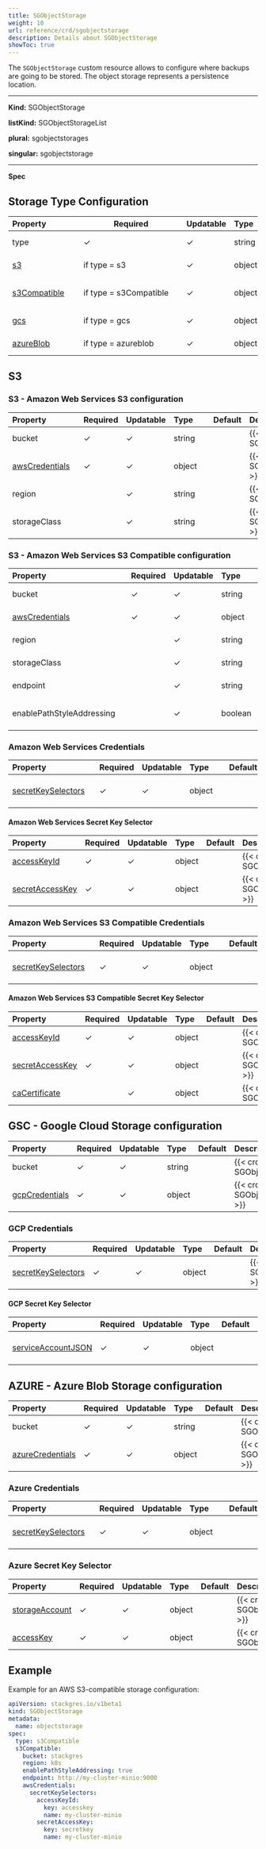 ```yaml
---
title: SGObjectStorage
weight: 10
url: reference/crd/sgobjectstorage
description: Details about SGObjectStorage
showToc: true
---
```


The `SGObjectStorage` custom resource allows to configure where backups are going to be stored.
The object storage represents a persistence location.

___

**Kind:** SGObjectStorage

**listKind:** SGObjectStorageList

**plural:** sgobjectstorages

**singular:** sgobjectstorage
___

**Spec**

## Storage Type Configuration

| <div style="width:8rem">Property</div>                                | <div style="width:12rem">Required</div> | Updatable | <div style="width:4rem">Type</div> | Default | Description |
|:----------------------------------------------------------------------|-----------------------------------------|-----------|:-------|:--------|:------------|
| type                                                                  | ✓                                       | ✓         | string |         | {{< crd-field-description SGObjectStorage.spec.type >}} |
| [s3](#s3---amazon-web-services-s3-configuration)                      | if type = s3                            | ✓         | object |         | {{< crd-field-description SGObjectStorage.spec.s3 >}} |
| [s3Compatible](#s3---amazon-web-services-s3-configuration)            | if type = s3Compatible                  | ✓         | object |         | {{< crd-field-description SGObjectStorage.spec.s3Compatible >}} |
| [gcs](#gsc---google-cloud-storage-configuration)                      | if type = gcs                           | ✓         | object |         | {{< crd-field-description SGObjectStorage.spec.gcs >}} |
| [azureBlob](#azure---azure-blob-storage-configuration)                | if type = azureblob                     | ✓         | object |         | {{< crd-field-description SGObjectStorage.spec.azureBlob >}} |

## S3

### S3 - Amazon Web Services S3 configuration

| <div style="width:8rem">Property</div>             | Required | Updatable | <div style="width:4rem">Type</div> | Default | Description |
|:---------------------------------------------------|----------|-----------|:--------|:--------|:------------|
| bucket                                             | ✓        | ✓         | string  |         | {{< crd-field-description SGObjectStorage.spec.s3.bucket >}} |
| [awsCredentials](#amazon-web-services-credentials) | ✓        | ✓         | object  |         | {{< crd-field-description SGObjectStorage.spec.s3.awsCredentials >}} |
| region                                             |          | ✓         | string  |         | {{< crd-field-description SGObjectStorage.spec.s3.region >}} |
| storageClass                                       |          | ✓         | string  |         | {{< crd-field-description SGObjectStorage.spec.s3.storageClass >}} |

### S3 - Amazon Web Services S3 Compatible configuration

| <div style="width:14rem">Property</div>            | Required | Updatable | <div style="width:5rem">Type</div> | Default | Description |
|:---------------------------------------------------|----------|-----------|:--------|:--------|:------------|
| bucket                                             | ✓        | ✓         | string  |         | {{< crd-field-description SGObjectStorage.spec.s3Compatible.bucket >}} |
| [awsCredentials](#amazon-web-services-compatible-credentials) | ✓        | ✓         | object  |         | {{< crd-field-description SGObjectStorage.spec.s3Compatible.awsCredentials >}} |
| region                                             |          | ✓         | string  |         | {{< crd-field-description SGObjectStorage.spec.s3Compatible.region >}} |
| storageClass                                       |          | ✓         | string  |         | {{< crd-field-description SGObjectStorage.spec.s3Compatible.storageClass >}} |
| endpoint                                           |          | ✓         | string  |         | {{< crd-field-description SGObjectStorage.spec.s3Compatible.endpoint >}} |
| enablePathStyleAddressing                          |          | ✓         | boolean |         | {{< crd-field-description SGObjectStorage.spec.s3Compatible.enablePathStyleAddressing >}} |

### Amazon Web Services Credentials

| <div style="width:10rem">Property</div>                        | Required | Updatable | <div style="width:4rem">Type</div> | Default | Description |
|:---------------------------------------------------------------|----------|-----------|:-------|:--------|:------------|
| [secretKeySelectors](#amazon-web-services-s3-secret-key-selector) | ✓        | ✓         | object |         | {{< crd-field-description SGObjectStorage.spec.s3Compatible.awsCredentials.secretKeySelectors >}} |

#### Amazon Web Services Secret Key Selector

| Property                                                                                                          | Required | Updatable | Type   | Default | Description |
|:------------------------------------------------------------------------------------------------------------------|----------|-----------|:-------|:--------|:------------|
| [accessKeyId](https://kubernetes.io/docs/reference/generated/kubernetes-api/v1.18/#secretkeyselector-v1-core)     | ✓        | ✓         | object |         | {{< crd-field-description SGObjectStorage.spec.s3Compatible.awsCredentials.secretKeySelectors.accessKeyId >}} |
| [secretAccessKey](https://kubernetes.io/docs/reference/generated/kubernetes-api/v1.18/#secretkeyselector-v1-core) | ✓        | ✓         | object |         | {{< crd-field-description SGObjectStorage.spec.s3Compatible.awsCredentials.secretKeySelectors.secretAccessKey >}} |

### Amazon Web Services S3 Compatible Credentials

| <div style="width:10rem">Property</div>                        | Required | Updatable | <div style="width:4rem">Type</div> | Default | Description |
|:---------------------------------------------------------------|----------|-----------|:-------|:--------|:------------|
| [secretKeySelectors](#amazon-web-services-s3-compatible-secret-key-selector) | ✓        | ✓         | object |         | {{< crd-field-description SGObjectStorage.spec.s3Compatible.awsCredentials.secretKeySelectors >}} |

#### Amazon Web Services S3 Compatible Secret Key Selector

| Property                                                                                                          | Required | Updatable | Type   | Default | Description |
|:------------------------------------------------------------------------------------------------------------------|----------|-----------|:-------|:--------|:------------|
| [accessKeyId](https://kubernetes.io/docs/reference/generated/kubernetes-api/v1.18/#secretkeyselector-v1-core)     | ✓        | ✓         | object |         | {{< crd-field-description SGObjectStorage.spec.s3Compatible.awsCredentials.secretKeySelectors.accessKeyId >}} |
| [secretAccessKey](https://kubernetes.io/docs/reference/generated/kubernetes-api/v1.18/#secretkeyselector-v1-core) | ✓        | ✓         | object |         | {{< crd-field-description SGObjectStorage.spec.s3Compatible.awsCredentials.secretKeySelectors.secretAccessKey >}} |
| [caCertificate](https://kubernetes.io/docs/reference/generated/kubernetes-api/v1.18/#secretkeyselector-v1-core)   |          | ✓         | object |         | {{< crd-field-description SGObjectStorage.spec.s3Compatible.awsCredentials.secretKeySelectors.caCertificate >}} |

## GSC - Google Cloud Storage configuration

| Property                           | Required | Updatable | Type   | Default | Description |
|:-----------------------------------|----------|-----------|:-------|:--------|:------------|
| bucket                             | ✓        | ✓         | string |         | {{< crd-field-description SGObjectStorage.spec.gcs.bucket >}} |
| [gcpCredentials](#gcp-credentials) | ✓        | ✓         | object |         | {{< crd-field-description SGObjectStorage.spec.gcs.gcpCredentials >}} |

### GCP Credentials

| Property                                       | Required | Updatable | Type   | Default | Description |
|:-----------------------------------------------|----------|-----------|:-------|:--------|:------------|
| [secretKeySelectors](#gcp-secret-key-selector) | ✓        | ✓         | object |         | {{< crd-field-description SGObjectStorage.spec.gcs.gcpCredentials.secretKeySelectors >}} |

#### GCP Secret Key Selector

| Property                                                                                                             | Required | Updatable | Type   | Default | Description |
|:---------------------------------------------------------------------------------------------------------------------|----------|:----------|:-------|:--------|:------------|
| [serviceAccountJSON](https://kubernetes.io/docs/reference/generated/kubernetes-api/v1.18/#secretkeyselector-v1-core) | ✓        | ✓         | object |         | {{< crd-field-description SGObjectStorage.spec.gcs.gcpCredentials.secretKeySelectors.serviceAccountJSON >}} |


## AZURE - Azure Blob Storage configuration

| Property                               | Required | Updatable | Type    | Default | Description |
|:---------------------------------------|----------|-----------|:--------|:--------|:-------------|
| bucket                                 | ✓        | ✓         | string  |         | {{< crd-field-description SGObjectStorage.spec.azureBlob.bucket >}} |
| [azureCredentials](#azure-credentials) | ✓        | ✓         | object  |         | {{< crd-field-description SGObjectStorage.spec.azureBlob.azureCredentials >}} |

### Azure Credentials

| <div style="width:10rem">Property</div>          | Required | Updatable | <div style="width:4rem">Type</div> | Default | Description |
|:-------------------------------------------------|----------|-----------|:-------|:--------|:------------|
| [secretKeySelectors](#azure-secret-key-selector) | ✓        | ✓         | object |         | {{< crd-field-description SGObjectStorage.spec.azureBlob.azureCredentials.secretKeySelectors >}} |

### Azure Secret Key Selector

| Property                                                                                                           | Required | Updatable | Type   | Default | Description |
|:-------------------------------------------------------------------------------------------------------------------|----------|-----------|:-------|:--------|:-------------|
| [storageAccount](https://kubernetes.io/docs/reference/generated/kubernetes-api/v1.18/#secretkeyselector-v1-core)   | ✓        | ✓         | object |         | {{< crd-field-description SGObjectStorage.spec.azureBlob.azureCredentials.secretKeySelectors.storageAccount >}} |
| [accessKey](https://kubernetes.io/docs/reference/generated/kubernetes-api/v1.18/#secretkeyselector-v1-core)        | ✓        | ✓         | object |         | {{< crd-field-description SGObjectStorage.spec.azureBlob.azureCredentials.secretKeySelectors.accessKey >}} |

## Example

Example for an AWS S3-compatible storage configuration:

```yaml
apiVersion: stackgres.io/v1beta1
kind: SGObjectStorage
metadata:
  name: objectstorage
spec:
  type: s3Compatible
  s3Compatible:
    bucket: stackgres
    region: k8s
    enablePathStyleAddressing: true
    endpoint: http://my-cluster-minio:9000
    awsCredentials:
      secretKeySelectors:
        accessKeyId:
          key: accesskey
          name: my-cluster-minio
        secretAccessKey:
          key: secretkey
          name: my-cluster-minio
```
